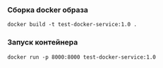 ### Сборка docker образа

```
docker build -t test-docker-service:1.0 .
```

### Запуск контейнера

```
docker run -p 8000:8000 test-docker-service:1.0
```